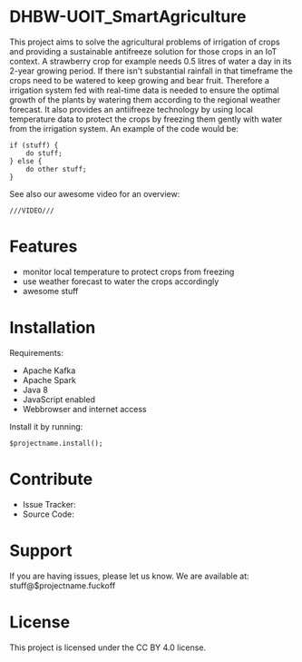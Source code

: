 # DHBW-UOIT_SmartAgriculture
This project aims to solve the agricultural problems of irrigation of crops and providing a sustainable antifreeze solution for those crops in an IoT context. A strawberry crop for example needs 0.5 litres of water a day in its 2-year growing period. If there isn't substantial rainfall in that timeframe the crops need to be watered to keep growing and bear fruit. Therefore a irrigation system fed with real-time data is needed to ensure the optimal growth of the plants by watering them according to the regional weather forecast. It also provides an antiifreeze technology by using local temperature data to protect the crops by freezing them gently with water from the irrigation system.
An example of the code would be:

	if (stuff) {
		do stuff;
	} else {
		do other stuff;
	}


See also our awesome video for an overview:

	///VIDEO///

Features
=================

 - monitor local temperature to protect crops from freezing
 - use weather forecast to water the crops accordingly
 - awesome stuff

Installation
=================

Requirements:
 - Apache Kafka
 - Apache Spark
 - Java 8
 - JavaScript enabled
 - Webbrowser and internet access

Install it by running:

	$projectname.install();

Contribute
=================

 - Issue Tracker:
 - Source Code: 

Support
=================

If you are having issues, please let us know.
We are available at: stuff@$projectname.fuckoff

License
================

This project is licensed under the CC BY 4.0 license.



